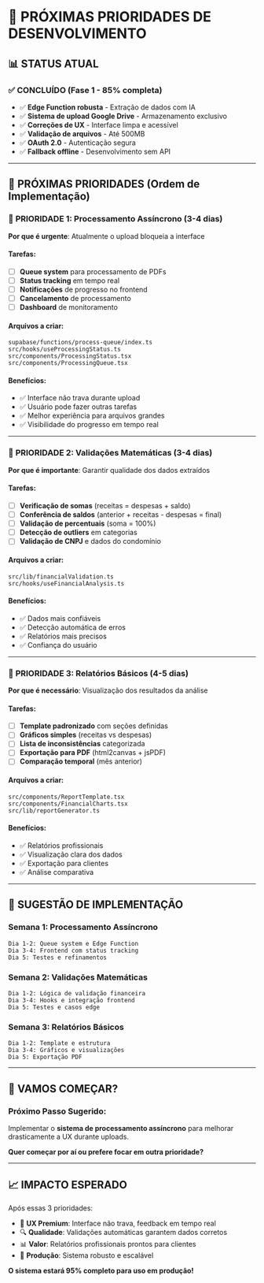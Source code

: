 # 🎯 PRÓXIMAS PRIORIDADES DE DESENVOLVIMENTO

## 📊 STATUS ATUAL

### ✅ **CONCLUÍDO** (Fase 1 - 85% completa)
- ✅ **Edge Function robusta** - Extração de dados com IA
- ✅ **Sistema de upload Google Drive** - Armazenamento exclusivo
- ✅ **Correções de UX** - Interface limpa e acessível
- ✅ **Validação de arquivos** - Até 500MB
- ✅ **OAuth 2.0** - Autenticação segura
- ✅ **Fallback offline** - Desenvolvimento sem API

---

## 🚀 **PRÓXIMAS PRIORIDADES** (Ordem de Implementação)

### 🥇 **PRIORIDADE 1: Processamento Assíncrono** (3-4 dias)
**Por que é urgente**: Atualmente o upload bloqueia a interface

#### Tarefas:
- [ ] **Queue system** para processamento de PDFs
- [ ] **Status tracking** em tempo real
- [ ] **Notificações** de progresso no frontend
- [ ] **Cancelamento** de processamento
- [ ] **Dashboard** de monitoramento

#### Arquivos a criar:
```
supabase/functions/process-queue/index.ts
src/hooks/useProcessingStatus.ts
src/components/ProcessingStatus.tsx
src/components/ProcessingQueue.tsx
```

#### Benefícios:
- ✅ Interface não trava durante upload
- ✅ Usuário pode fazer outras tarefas
- ✅ Melhor experiência para arquivos grandes
- ✅ Visibilidade do progresso em tempo real

---

### 🥈 **PRIORIDADE 2: Validações Matemáticas** (3-4 dias)
**Por que é importante**: Garantir qualidade dos dados extraídos

#### Tarefas:
- [ ] **Verificação de somas** (receitas = despesas + saldo)
- [ ] **Conferência de saldos** (anterior + receitas - despesas = final)
- [ ] **Validação de percentuais** (soma = 100%)
- [ ] **Detecção de outliers** em categorias
- [ ] **Validação de CNPJ** e dados do condomínio

#### Arquivos a criar:
```
src/lib/financialValidation.ts
src/hooks/useFinancialAnalysis.ts
```

#### Benefícios:
- ✅ Dados mais confiáveis
- ✅ Detecção automática de erros
- ✅ Relatórios mais precisos
- ✅ Confiança do usuário

---

### 🥉 **PRIORIDADE 3: Relatórios Básicos** (4-5 dias)
**Por que é necessário**: Visualização dos resultados da análise

#### Tarefas:
- [ ] **Template padronizado** com seções definidas
- [ ] **Gráficos simples** (receitas vs despesas)
- [ ] **Lista de inconsistências** categorizada
- [ ] **Exportação para PDF** (html2canvas + jsPDF)
- [ ] **Comparação temporal** (mês anterior)

#### Arquivos a criar:
```
src/components/ReportTemplate.tsx
src/components/FinancialCharts.tsx
src/lib/reportGenerator.ts
```

#### Benefícios:
- ✅ Relatórios profissionais
- ✅ Visualização clara dos dados
- ✅ Exportação para clientes
- ✅ Análise comparativa

---

## 🎯 **SUGESTÃO DE IMPLEMENTAÇÃO**

### **Semana 1: Processamento Assíncrono**
```
Dia 1-2: Queue system e Edge Function
Dia 3-4: Frontend com status tracking
Dia 5: Testes e refinamentos
```

### **Semana 2: Validações Matemáticas**
```
Dia 1-2: Lógica de validação financeira
Dia 3-4: Hooks e integração frontend
Dia 5: Testes e casos edge
```

### **Semana 3: Relatórios Básicos**
```
Dia 1-2: Template e estrutura
Dia 3-4: Gráficos e visualizações
Dia 5: Exportação PDF
```

---

## 🚀 **VAMOS COMEÇAR?**

### **Próximo Passo Sugerido:**
Implementar o **sistema de processamento assíncrono** para melhorar drasticamente a UX durante uploads.

**Quer começar por aí ou prefere focar em outra prioridade?**

---

## 📈 **IMPACTO ESPERADO**

Após essas 3 prioridades:
- 🎯 **UX Premium**: Interface não trava, feedback em tempo real
- 🔍 **Qualidade**: Validações automáticas garantem dados corretos
- 📊 **Valor**: Relatórios profissionais prontos para clientes
- 🚀 **Produção**: Sistema robusto e escalável

**O sistema estará 95% completo para uso em produção!**
